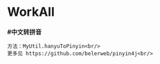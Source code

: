 # WorkAll

**#中文转拼音**<br/>
```
方法：MyUtil.hanyuToPinyin<br/>
更多见 https://github.com/belerweb/pinyin4j<br/>
```
